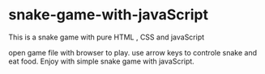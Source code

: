 # snake-game-with-javaScript
This is a snake game with pure HTML , CSS and javaScript  

open game file with browser to play.
use arrow keys to controle snake and eat food.
Enjoy with simple snake game with javaScript.
